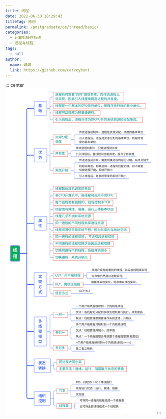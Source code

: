 ```yaml
---
title: 线程
date: 2022-06-30 18:29:43
titleTag: 原创
permalink: /postgraduate/os/thread/basic/
categories: 
  - 计算机操作系统
  - 进程与线程
tags: 
  - null
author: 
  name: 诚城
  link: https://github.com/carveybunt
---
```

::: center
![线程](/img/操作系统/线程.svg)
:::